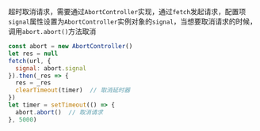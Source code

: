 超时取消请求，需要通过`AbortController`实现，通过`fetch`发起请求，配置项`signal`属性设置为`AbortController`实例对象的`signal`，当想要取消请求的时候，调用`abort.abort()`方法取消

```javascript
const abort = new AbortController()
let res = null
fetch(url, {
  signal: abort.signal
}).then(_res => {
  res = _res
  clearTimeout(timer)  // 取消延时器
})
let timer = setTimeout(() => {
  abort.abort()  // 取消请求
}, 5000)
```

